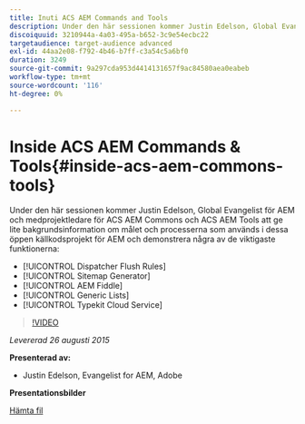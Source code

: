 ```yaml
---
title: Inuti ACS AEM Commands and Tools
description: Under den här sessionen kommer Justin Edelson, Global Evangelist för AEM och medprojektledare för ACS AEM Commons och ACS AEM Tools att ge lite bakgrundsinformation om målet och processerna som används i dessa öppen källkodsprojekt för AEM och demonstrera några av de viktigaste funktionerna.
discoiquuid: 3210944a-4a03-495a-b652-3c9e54ecbc22
targetaudience: target-audience advanced
exl-id: 44aa2e08-f792-4b46-b7ff-c3a54c5a6bf0
duration: 3249
source-git-commit: 9a297cda953d4414131657f9ac84580aea0eabeb
workflow-type: tm+mt
source-wordcount: '116'
ht-degree: 0%

---
```


# Inside ACS AEM Commands &amp; Tools{#inside-acs-aem-commons-tools}

Under den här sessionen kommer Justin Edelson, Global Evangelist för AEM och medprojektledare för ACS AEM Commons och ACS AEM Tools att ge lite bakgrundsinformation om målet och processerna som används i dessa öppen källkodsprojekt för AEM och demonstrera några av de viktigaste funktionerna:

* [!UICONTROL Dispatcher Flush Rules]
* [!UICONTROL Sitemap Generator]
* [!UICONTROL AEM Fiddle]
* [!UICONTROL Generic Lists]
* [!UICONTROL Typekit Cloud Service]

>[!VIDEO](https://video.tv.adobe.com/v/19374/?quality=9)

*Levererad 26 augusti 2015*

**Presenterad av:**

* Justin Edelson, Evangelist for AEM, Adobe

**Presentationsbilder**

[Hämta fil](assets/08262015-commons-and-tools.pptx)
<!--
[Get back to the Overview](https://helpx.adobe.com/experience-manager/kt/eseminars/gems/aem-index.html)
-->
